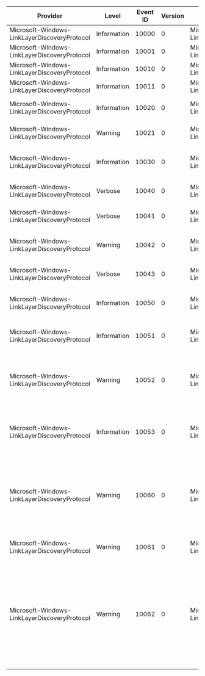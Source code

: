 Provider                                      |  Level        |  Event ID  |  Version  |  Channel                                                   |  Task  |  Opcode  |  Keyword  |  Message
----------------------------------------------|---------------|------------|-----------|------------------------------------------------------------|--------|----------|-----------|-------------------------------------------------------------------------------------------------------------------------------------------------------------------------------------------------------------------------------------------------------------
Microsoft-Windows-LinkLayerDiscoveryProtocol  |  Information  |  10000     |  0        |  Microsoft-Windows-LinkLayerDiscoveryProtocol/Operational  |        |          |           |
Microsoft-Windows-LinkLayerDiscoveryProtocol  |  Information  |  10001     |  0        |  Microsoft-Windows-LinkLayerDiscoveryProtocol/Operational  |        |          |           |
Microsoft-Windows-LinkLayerDiscoveryProtocol  |  Information  |  10010     |  0        |  Microsoft-Windows-LinkLayerDiscoveryProtocol/Operational  |        |          |           |  The interface {IfIndex} is enabled
Microsoft-Windows-LinkLayerDiscoveryProtocol  |  Information  |  10011     |  0        |  Microsoft-Windows-LinkLayerDiscoveryProtocol/Operational  |        |          |           |  The interface {IfIndex} is disabled
Microsoft-Windows-LinkLayerDiscoveryProtocol  |  Information  |  10020     |  0        |  Microsoft-Windows-LinkLayerDiscoveryProtocol/Diagnostic   |        |          |           |  The local MIB on interface {IfIndex} has been updated
Microsoft-Windows-LinkLayerDiscoveryProtocol  |  Warning      |  10021     |  0        |  Microsoft-Windows-LinkLayerDiscoveryProtocol/Diagnostic   |        |          |           |  An update to the local MIB on interface {IfIndex} was rejected
Microsoft-Windows-LinkLayerDiscoveryProtocol  |  Information  |  10030     |  0        |  Microsoft-Windows-LinkLayerDiscoveryProtocol/Diagnostic   |        |          |           |  The parameter {AdminParameter} on interface {IfIndex} has been changed
Microsoft-Windows-LinkLayerDiscoveryProtocol  |  Verbose      |  10040     |  0        |  Microsoft-Windows-LinkLayerDiscoveryProtocol/Diagnostic   |        |          |           |  An LLDP frame was transmitted on interface {IfIndex}
Microsoft-Windows-LinkLayerDiscoveryProtocol  |  Verbose      |  10041     |  0        |  Microsoft-Windows-LinkLayerDiscoveryProtocol/Diagnostic   |        |          |           |  An LLDP frame was received on interface {IfIndex}
Microsoft-Windows-LinkLayerDiscoveryProtocol  |  Warning      |  10042     |  0        |  Microsoft-Windows-LinkLayerDiscoveryProtocol/Diagnostic   |        |          |           |  An LLDP frame received on interface {IfIndex} was rejected.{SequenceNumber}
Microsoft-Windows-LinkLayerDiscoveryProtocol  |  Verbose      |  10043     |  0        |  Microsoft-Windows-LinkLayerDiscoveryProtocol/Diagnostic   |        |          |           |  An LLDP frame was successfully validated on interface {IfIndex}
Microsoft-Windows-LinkLayerDiscoveryProtocol  |  Information  |  10050     |  0        |  Microsoft-Windows-LinkLayerDiscoveryProtocol/Operational  |        |          |           |  A new neighbor was discovered on interface {IfIndex}Neighbor ID: {MsapId}
Microsoft-Windows-LinkLayerDiscoveryProtocol  |  Information  |  10051     |  0        |  Microsoft-Windows-LinkLayerDiscoveryProtocol/Diagnostic   |        |          |           |  The neighbor on interface {IfIndex} has updated its MIBNeighbor ID: {MsapId}
Microsoft-Windows-LinkLayerDiscoveryProtocol  |  Warning      |  10052     |  0        |  Microsoft-Windows-LinkLayerDiscoveryProtocol/Operational  |        |          |           |  The neighbor on interface {IfIndex} was removed because no message has been received within the timeout intervalNeighbor ID: {MsapId}
Microsoft-Windows-LinkLayerDiscoveryProtocol  |  Information  |  10053     |  0        |  Microsoft-Windows-LinkLayerDiscoveryProtocol/Operational  |        |          |           |  The neighbor on interface {IfIndex} was removed because a shutdown message was receivedNeighbor ID: {MsapId}
Microsoft-Windows-LinkLayerDiscoveryProtocol  |  Warning      |  10060     |  0        |  Microsoft-Windows-LinkLayerDiscoveryProtocol/Operational  |        |          |           |  The system has detected that there are multiple neighbors sending LLDP packets to the network interface {IfIndex}.  A "tooManyNeighbors" state has been declared.  This may inhibit some network operations.
Microsoft-Windows-LinkLayerDiscoveryProtocol  |  Warning      |  10061     |  0        |  Microsoft-Windows-LinkLayerDiscoveryProtocol/Operational  |        |          |           |  The "tooManyNeighbors" state has been cleared
Microsoft-Windows-LinkLayerDiscoveryProtocol  |  Warning      |  10062     |  0        |  Microsoft-Windows-LinkLayerDiscoveryProtocol/Diagnostic   |        |          |           |  A message was received on interface {IfIndex} from an unknown neighbor, while the previously-detected neighbor is still active.  This will prolong the "tooManyNeighbors" state.Existing Neighbor ID: {ExistingMsapId}Recived Neighbor ID: {ReceivedMsapId}